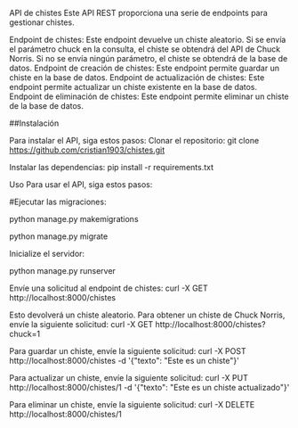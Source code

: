 API de chistes
Este API REST proporciona una serie de endpoints para gestionar chistes.

Endpoint de chistes: Este endpoint devuelve un chiste aleatorio. Si se envía el parámetro chuck en la consulta, el chiste se obtendrá del API de Chuck Norris. Si no se envía ningún parámetro, el chiste se obtendrá de la base de datos.
Endpoint de creación de chistes: Este endpoint permite guardar un chiste en la base de datos.
Endpoint de actualización de chistes: Este endpoint permite actualizar un chiste existente en la base de datos.
Endpoint de eliminación de chistes: Este endpoint permite eliminar un chiste de la base de datos.

##Instalación

Para instalar el API, siga estos pasos:
Clonar el repositorio:
git clone https://github.com/cristian1903/chistes.git

Instalar las dependencias:
pip install -r requirements.txt

Uso
Para usar el API, siga estos pasos:

#Ejecutar las migraciones:

python manage.py makemigrations

python manage.py migrate

Inicialize el servidor:

python manage.py runserver

Envíe una solicitud al endpoint de chistes:
curl -X GET http://localhost:8000/chistes

Esto devolverá un chiste aleatorio.
Para obtener un chiste de Chuck Norris, envíe la siguiente solicitud:
curl -X GET http://localhost:8000/chistes?chuck=1

Para guardar un chiste, envíe la siguiente solicitud:
curl -X POST http://localhost:8000/chistes -d '{"texto": "Este es un chiste"}'

Para actualizar un chiste, envíe la siguiente solicitud:
curl -X PUT http://localhost:8000/chistes/1 -d '{"texto": "Este es un chiste actualizado"}'

Para eliminar un chiste, envíe la siguiente solicitud:
curl -X DELETE http://localhost:8000/chistes/1


